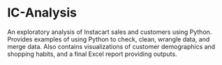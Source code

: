 # IC-Analysis
An exploratory analysis of Instacart sales and customers using Python.  Provides examples of using Python to check, clean, wrangle data, and merge data. Also contains visualizations of customer demographics and shopping habits, and a final Excel report providing outputs.

